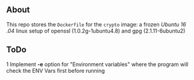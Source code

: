 ## About
This repo stores the `Dockerfile` for the `crypto` image: a frozen *Ubuntu 16
.04* linux setup of openssl (1.0.2g-1ubuntu4.8) and gpg (2.1.11-6ubuntu2)

## ToDo
1 Implement **-e** option for "Environment variables" where the program will
  check the ENV Vars first before running
